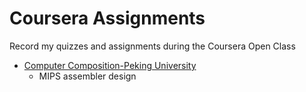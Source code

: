 # Coursera Assignments

Record my quizzes and assignments during the Coursera Open Class

* [Computer Composition-Peking University](https://github.com/Colafornia/Coursera/tree/master/Computer_Composition_PekingUniversity)
    * MIPS assembler design
